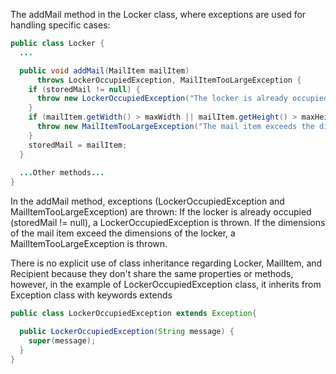 The addMail method in the Locker class, where exceptions are used for handling specific cases:

```java
public class Locker {
  ...

  public void addMail(MailItem mailItem)
      throws LockerOccupiedException, MailItemTooLargeException {
    if (storedMail != null) {
      throw new LockerOccupiedException("The locker is already occupied.");
    }
    if (mailItem.getWidth() > maxWidth || mailItem.getHeight() > maxHeight || mailItem.getDepth() > maxDepth) {
      throw new MailItemTooLargeException("The mail item exceeds the dimensions of the locker.");
    }
    storedMail = mailItem;
  }
  
  ...Other methods...
}
```
In the addMail method, exceptions (LockerOccupiedException and MailItemTooLargeException) are thrown:
If the locker is already occupied (storedMail != null), a LockerOccupiedException is thrown.
If the dimensions of the mail item exceed the dimensions of the locker, a MailItemTooLargeException is thrown.


There is no explicit use of class inheritance regarding Locker, MailItem, and Recipient because they don't share the same properties or methods, however, in the example of LockerOccupiedException class, it inherits from Exception class with keywords extends

```java
public class LockerOccupiedException extends Exception{

  public LockerOccupiedException(String message) {
    super(message);
  }
}
```
